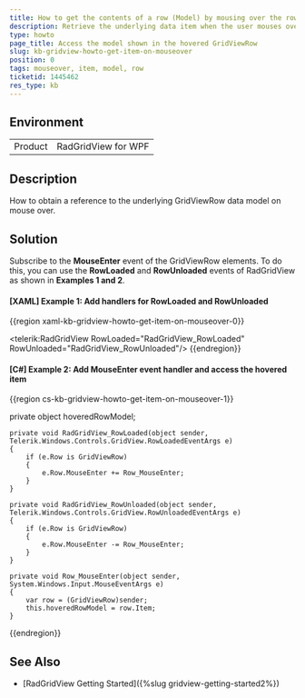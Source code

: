 ```yaml
---
title: How to get the contents of a row (Model) by mousing over the row
description: Retrieve the underlying data item when the user mouses over a row.
type: howto
page_title: Access the model shown in the hovered GridViewRow 
slug: kb-gridview-howto-get-item-on-mouseover
position: 0
tags: mouseover, item, model, row
ticketid: 1445462
res_type: kb
---
```


## Environment
<table>
	<tr>
		<td>Product</td>
		<td>RadGridView for WPF</td>
	</tr>
</table>

## Description

How to obtain a reference to the underlying GridViewRow data model on mouse over.

## Solution

Subscribe to the __MouseEnter__ event of the GridViewRow elements. To do this, you can use the __RowLoaded__ and __RowUnloaded__ events of RadGridView as shown in __Examples 1 and 2__.

#### __[XAML] Example 1: Add handlers for RowLoaded and RowUnloaded__
{{region xaml-kb-gridview-howto-get-item-on-mouseover-0}}

   <telerik:RadGridView RowLoaded="RadGridView_RowLoaded" RowUnloaded="RadGridView_RowUnloaded"/>
{{endregion}}

#### __[C#] Example 2: Add MouseEnter event handler and access the hovered item__
{{region cs-kb-gridview-howto-get-item-on-mouseover-1}}

   private object hoveredRowModel;

    private void RadGridView_RowLoaded(object sender, Telerik.Windows.Controls.GridView.RowLoadedEventArgs e)
    {
        if (e.Row is GridViewRow)
        {
            e.Row.MouseEnter += Row_MouseEnter;
        }
    }

    private void RadGridView_RowUnloaded(object sender, Telerik.Windows.Controls.GridView.RowUnloadedEventArgs e)
    {
        if (e.Row is GridViewRow)
        {
            e.Row.MouseEnter -= Row_MouseEnter;
        }
    }

    private void Row_MouseEnter(object sender, System.Windows.Input.MouseEventArgs e)
    {
        var row = (GridViewRow)sender;
        this.hoveredRowModel = row.Item;
    } 
{{endregion}}

## See Also

* [RadGridView Getting Started]({%slug gridview-getting-started2%})
